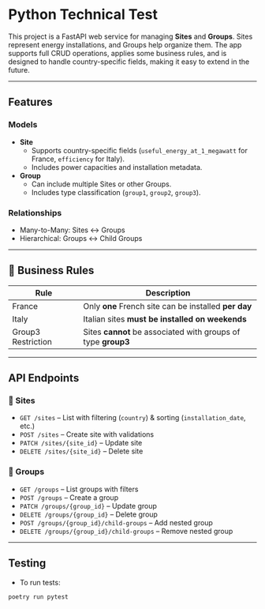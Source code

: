 # Python Technical Test

This project is a FastAPI web service for managing **Sites** and **Groups**. Sites represent energy installations, and Groups help organize them. The app supports full CRUD operations, applies some business rules, and is designed to handle country-specific fields, making it easy to extend in the future.

---

## Features

### Models
- **Site**
  - Supports country-specific fields (`useful_energy_at_1_megawatt` for France, `efficiency` for Italy).
  - Includes power capacities and installation metadata.
- **Group**
  - Can include multiple Sites or other Groups.
  - Includes type classification (`group1`, `group2`, `group3`).

### Relationships
- Many-to-Many: Sites ↔ Groups  
- Hierarchical: Groups ↔ Child Groups

---

## 🔧 Business Rules

| Rule | Description |
|------|-------------|
| France | Only **one** French site can be installed **per day** |
| Italy  | Italian sites **must be installed on weekends** |
| Group3 Restriction | Sites **cannot** be associated with groups of type **group3** |

---

## API Endpoints

### 🔹 Sites
- `GET /sites` – List with filtering (`country`) & sorting (`installation_date`, etc.)
- `POST /sites` – Create site with validations
- `PATCH /sites/{site_id}` – Update site
- `DELETE /sites/{site_id}` – Delete site

### 🔹 Groups
- `GET /groups` – List groups with filters
- `POST /groups` – Create a group
- `PATCH /groups/{group_id}` – Update group
- `DELETE /groups/{group_id}` – Delete group
- `POST /groups/{group_id}/child-groups` – Add nested group
- `DELETE /groups/{group_id}/child-groups` – Remove nested group

---

## Testing

- To run tests:

```bash
poetry run pytest
